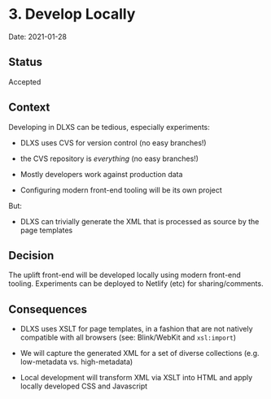 # 3. Develop Locally

Date: 2021-01-28

## Status

Accepted

## Context

Developing in DLXS can be tedious, especially experiments:

* DLXS uses CVS for version control (no easy branches!)

* the CVS repository is *everything* (no easy branches!)

* Mostly developers work against production data

* Configuring modern front-end tooling will be its own project

But:

* DLXS can trivially generate the XML that is processed as source by the page templates

## Decision

The uplift front-end will be developed locally using modern front-end tooling. Experiments can be deployed to Netlify (etc) for sharing/comments.

## Consequences

* DLXS uses XSLT for page templates, in a fashion that are not natively compatible with all browsers (see: Blink/WebKit and `xsl:import`)

* We will capture the generated XML for a set of diverse collections (e.g. low-metadata vs. high-metadata)

* Local development will transform XML via XSLT into HTML and apply locally developed CSS and Javascript

